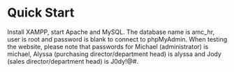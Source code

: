 # Quick Start

Install XAMPP, start Apache and MySQL. The database name is amc_hr, user is root and password is blank to connect to phpMyAdmin. 
When testing the website, please note that passwords for Michael (administrator) is michael, Alyssa (purchasing director/department head) is alyssa and Jody (sales director/department head) is J0dy!@#.
